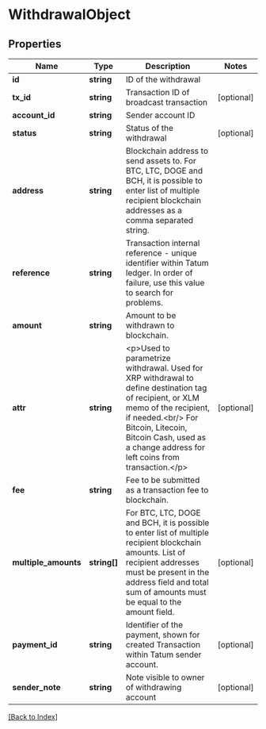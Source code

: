 # WithdrawalObject

## Properties

Name | Type | Description | Notes
------------ | ------------- | ------------- | -------------
**id** | **string** | ID of the withdrawal |
**tx_id** | **string** | Transaction ID of broadcast transaction | [optional]
**account_id** | **string** | Sender account ID |
**status** | **string** | Status of the withdrawal | [optional]
**address** | **string** | Blockchain address to send assets to. For BTC, LTC, DOGE and BCH, it is possible to enter list of multiple recipient blockchain addresses as a comma separated string. |
**reference** | **string** | Transaction internal reference - unique identifier within Tatum ledger. In order of failure, use this value to search for problems. |
**amount** | **string** | Amount to be withdrawn to blockchain. |
**attr** | **string** | &lt;p&gt;Used to parametrize withdrawal. Used for XRP withdrawal to define destination tag of recipient, or XLM memo of the recipient, if needed.&lt;br/&gt; For Bitcoin, Litecoin, Bitcoin Cash, used as a change address for left coins from transaction.&lt;/p&gt; | [optional]
**fee** | **string** | Fee to be submitted as a transaction fee to blockchain. |
**multiple_amounts** | **string[]** | For BTC, LTC, DOGE and BCH, it is possible to enter list of multiple recipient blockchain amounts. List of recipient addresses must be present in the address field and total sum of amounts must be equal to the amount field. | [optional]
**payment_id** | **string** | Identifier of the payment, shown for created Transaction within Tatum sender account. | [optional]
**sender_note** | **string** | Note visible to owner of withdrawing account | [optional]

[[Back to Index]](../index.md)
